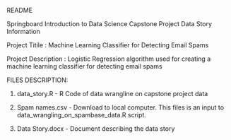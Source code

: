 README

Springboard Introduction to Data Science Capstone Project Data Story Information

Project Titile : Machine Learning Classifier for Detecting Email Spams

Project Description : Logistic Regression algorithm used for creating a machine learning classifier for detecting email spams

FILES DESCRIPTION:

1. data_story.R - R Code of data wrangline on capstone project data 

2. Spam names.csv - Download to local computer. This files is an input to data_wrangling_on_spambase_data.R script.

3. Data Story.docx - Document describing the data story
